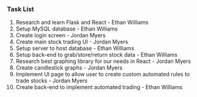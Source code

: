 ### Task List

1. Research and learn Flask and React - Ethan Williams
2. Setup MySQL database - Ethan Williams
3. Create login screen - Jordan Myers
4. Create main stock trading UI - Jordan Myers
5. Setup server to host database - Ethan Williams
6. Setup back-end to grab/store/return stock data - Ethan Williams
7. Research best graphing library for our needs in React - Jordan Myers
8. Create candlestick graphs - Jordan Myers
9. Implement UI page to allow user to create custom automated rules to trade stocks - Jordan Myers
10. Create back-end to implement automated trading - Ethan Williams
